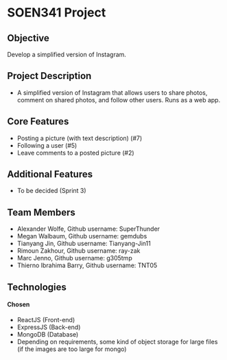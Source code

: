 # SOEN341 Project

## Objective

Develop a simplified version of Instagram.

## Project Description

* A simplified version of Instagram that allows users to share photos, comment on shared photos, and follow other users. Runs as a web app.

## Core Features

* Posting a picture (with text description) (#7)
* Following a user (#5)
* Leave comments to a posted picture (#2)

## Additional Features

* To be decided (Sprint 3)

## Team Members

* Alexander Wolfe, Github username: SuperThunder
* Megan Walbaum, Github username: gemdubs
* Tianyang Jin, Github username: Tianyang-Jin11
* Rimoun Zakhour, Github username: ray-zak
* Marc Jenno, Github username: g305tmp
* Thierno Ibrahima Barry, Github username: TNT05

## Technologies
#### Chosen
* ReactJS (Front-end)
* ExpressJS (Back-end)
* MongoDB (Database)
* Depending on requirements, some kind of object storage for large files (if the images are too large for mongo)



